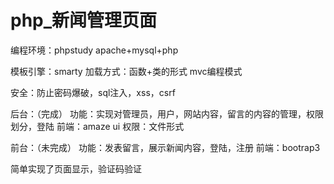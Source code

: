 # php_新闻管理页面

编程环境：phpstudy
apache+mysql+php

模板引擎：smarty 
加载方式：函数+类的形式 
mvc编程模式 

安全：防止密码爆破，sql注入，xss，csrf

后台：（完成）
功能：实现对管理员，用户，网站内容，留言的内容的管理，权限划分，登陆
前端：amaze ui
权限：文件形式

前台：（未完成）
功能：发表留言，展示新闻内容，登陆，注册
前端：bootrap3

简单实现了页面显示，验证码验证
